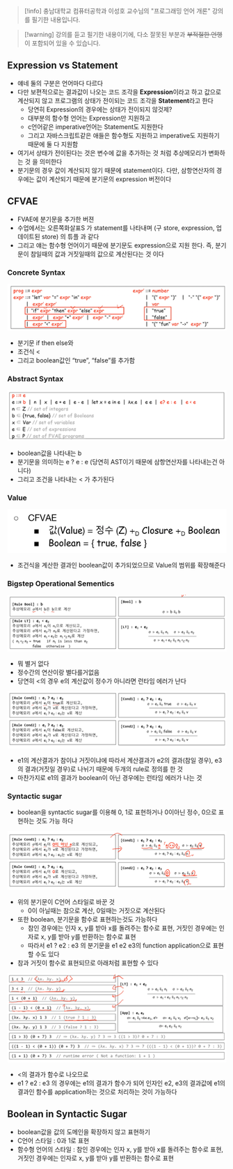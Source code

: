 > [!info] 충남대학교 컴퓨터공학과 이성호 교수님의 "프로그래밍 언어 개론" 강의를 필기한 내용입니다.

> [!warning] 강의를 듣고 필기한 내용이기에, 다소 잘못된 부분과 ~~부적절한 언행~~ 이 포함되어 있을 수 있습니다.

## Expression vs Statement

- 얘네 둘의 구분은 언어마다 다르다
- 다만 보편적으로는 결과값이 나오는 코드 조각을 **Expression**이라고 하고 값으로 계산되지 않고 프로그램의 상태가 전이되는 코드 조각을 **Statement**라고 한다
	- 당연히 Expression의 경우에는 상태가 전이되지 않것제?
	- 대부분의 함수형 언어는 Expression만 지원하고
	- c언어같은 imperative언어는 Statement도 지원한다
	- 그리고 자바스크립트같은 애들은 함수형도 지원하고 imperative도 지원하기 때문에 둘 다 지원함
- 여기서 상태가 전이된다는 것은 변수에 값을 추가하는 것 처럼 추상메모리가 변화하는 것 을 의미한다
- 분기문의 경우 값이 계산되지 않기 때문에 statement이다. 다만, 삼항연산자의 경우에는 값이 계산되기 때문에 분기문의 expression 버전이다

## CFVAE

- FVAE에 분기문을 추가한 버젼
- 수업에서는 오른쪽화살표S 가 statement를 나타내며 (구 store, expression, 업데이트된 store) 의 튜플 과 같다
- 그리고 얘는 함수형 언어이기 때문에 분기문도 expression으로 지원 한다. 즉, 분기문이 참일때의 값과 거짓일때의 값으로 계산된다는 것 이다

### Concrete Syntax

![%E1%84%8B%E1%85%B5%E1%84%85%E1%85%A9%E1%86%AB11%20-%20%E1%84%8C%E1%85%A9%E1%84%80%E1%85%A5%E1%86%AB%E1%84%87%E1%85%AE%E1%86%AB%E1%84%80%E1%85%B5%E1%84%86%E1%85%AE%E1%86%AB%20cebebc60a67a4c3c898fc41136a9d42b/image1.png](pl.spring.2021.cse.cnu.ac.kr/images/11_cebebc60a67a4c3c898fc41136a9d42b/image1.png)

- 분기문 if then else와
- 조건식 <
- 그리고 boolean값인 “true”, “false”를 추가함

### Abstract Syntax

![%E1%84%8B%E1%85%B5%E1%84%85%E1%85%A9%E1%86%AB11%20-%20%E1%84%8C%E1%85%A9%E1%84%80%E1%85%A5%E1%86%AB%E1%84%87%E1%85%AE%E1%86%AB%E1%84%80%E1%85%B5%E1%84%86%E1%85%AE%E1%86%AB%20cebebc60a67a4c3c898fc41136a9d42b/image2.png](pl.spring.2021.cse.cnu.ac.kr/images/11_cebebc60a67a4c3c898fc41136a9d42b/image2.png)

- boolean값을 나타내는 b
- 분기문을 의미하는 e ? e : e (당연히 AST이기 때문에 삼항연산자를 나타내는건 아니다)
- 그리고 조건을 나타내는 < 가 추가된다

### Value

![%E1%84%8B%E1%85%B5%E1%84%85%E1%85%A9%E1%86%AB11%20-%20%E1%84%8C%E1%85%A9%E1%84%80%E1%85%A5%E1%86%AB%E1%84%87%E1%85%AE%E1%86%AB%E1%84%80%E1%85%B5%E1%84%86%E1%85%AE%E1%86%AB%20cebebc60a67a4c3c898fc41136a9d42b/image3.png](pl.spring.2021.cse.cnu.ac.kr/images/11_cebebc60a67a4c3c898fc41136a9d42b/image3.png)

- 조건식을 계산한 결과인 boolean값이 추가되었으므로 Value의 범위를 확장해준다

### Bigstep Operational Sementics

![%E1%84%8B%E1%85%B5%E1%84%85%E1%85%A9%E1%86%AB11%20-%20%E1%84%8C%E1%85%A9%E1%84%80%E1%85%A5%E1%86%AB%E1%84%87%E1%85%AE%E1%86%AB%E1%84%80%E1%85%B5%E1%84%86%E1%85%AE%E1%86%AB%20cebebc60a67a4c3c898fc41136a9d42b/image4.png](pl.spring.2021.cse.cnu.ac.kr/images/11_cebebc60a67a4c3c898fc41136a9d42b/image4.png)

- 뭐 별거 없다
- 정수간의 연산이랑 별다를거없음
- 당연히 <의 경우 e의 계산값이 정수가 아니라면 런타임 에러가 난다

![%E1%84%8B%E1%85%B5%E1%84%85%E1%85%A9%E1%86%AB11%20-%20%E1%84%8C%E1%85%A9%E1%84%80%E1%85%A5%E1%86%AB%E1%84%87%E1%85%AE%E1%86%AB%E1%84%80%E1%85%B5%E1%84%86%E1%85%AE%E1%86%AB%20cebebc60a67a4c3c898fc41136a9d42b/image5.png](pl.spring.2021.cse.cnu.ac.kr/images/11_cebebc60a67a4c3c898fc41136a9d42b/image5.png)

- e1의 계산결과가 참이냐 거짓이냐에 따라서 계산결과가 e2의 결과(참일 경우), e3의 결과(거짓일 경우)로 나뉘기 때문에 두개의 rule로 정의를 한 것
- 마찬가지로 e1의 결과가 boolean이 아닌 경우에는 런타임 에러가 나는 것

### Syntactic sugar

- boolean을 syntactic sugar를 이용해 0, 1로 표현하거나 0이아닌 정수, 0으로 표현하는 것도 가능 하다

![%E1%84%8B%E1%85%B5%E1%84%85%E1%85%A9%E1%86%AB11%20-%20%E1%84%8C%E1%85%A9%E1%84%80%E1%85%A5%E1%86%AB%E1%84%87%E1%85%AE%E1%86%AB%E1%84%80%E1%85%B5%E1%84%86%E1%85%AE%E1%86%AB%20cebebc60a67a4c3c898fc41136a9d42b/image6.png](pl.spring.2021.cse.cnu.ac.kr/images/11_cebebc60a67a4c3c898fc41136a9d42b/image6.png)

- 위의 분기문이 C언어 스타일로 바꾼 것
	- 0이 아닐때는 참으로 계산, 0일때는 거짓으로 계산된다
- 또한 boolean, 분기문을 함수로 표현하는것도 가능하다
	- 참인 경우에는 인자 x, y를 받아 x를 돌려주는 함수로 표현, 거짓인 경우에는 인자로 x, y를 받아 y를 반환하는 함수로 표현
	- 따라서 e1 ? e2 : e3 의 분기문을 e1 e2 e3의 function application으로 표현할 수도 있다
- 참과 거짓이 함수로 표현되므로 아래처럼 표현할 수 있다

![%E1%84%8B%E1%85%B5%E1%84%85%E1%85%A9%E1%86%AB11%20-%20%E1%84%8C%E1%85%A9%E1%84%80%E1%85%A5%E1%86%AB%E1%84%87%E1%85%AE%E1%86%AB%E1%84%80%E1%85%B5%E1%84%86%E1%85%AE%E1%86%AB%20cebebc60a67a4c3c898fc41136a9d42b/image7.png](pl.spring.2021.cse.cnu.ac.kr/images/11_cebebc60a67a4c3c898fc41136a9d42b/image7.png)

- <의 결과가 함수로 나오므로
- e1 ? e2 : e3 의 경우에는 e1의 결과가 함수가 되어 인자인 e2, e3의 결과값에 e1의 결과인 함수를 application하는 것으로 처리하는 것이 가능하다

## Boolean in Syntactic Sugar

- boolean값을 값의 도메인을 확장하지 않고 표현하기
- C언어 스타일 : 0과 1로 표현
- 함수형 언어의 스타일 : 참인 경우에는 인자 x, y를 받아 x를 돌려주는 함수로 표현, 거짓인 경우에는 인자로 x, y를 받아 y를 반환하는 함수로 표현